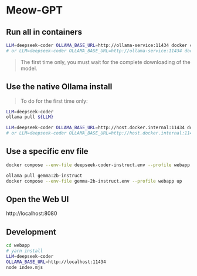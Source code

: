 # Meow-GPT

## Run all in containers

```bash
LLM=deepseek-coder OLLAMA_BASE_URL=http://ollama-service:11434 docker compose --profile container up
# or LLM=deepseek-coder OLLAMA_BASE_URL=http://ollama-service:11434 docker compose --profile container watch
```
> The first time only, you must wait for the complete downloading of the model.

## Use the native Ollama install

> To do for the first time only:
```bash
LLM=deepseek-coder
ollama pull ${LLM}
```

```bash
LLM=deepseek-coder OLLAMA_BASE_URL=http://host.docker.internal:11434 docker compose --profile webapp up
# or LLM=deepseek-coder OLLAMA_BASE_URL=http://host.docker.internal:11434 docker compose --profile webapp watch
```

## Use a specific env file

```bash
docker compose --env-file deepseek-coder-instruct.env --profile webapp up
```

```bash
ollama pull gemma:2b-instruct
docker compose --env-file gemma-2b-instruct.env --profile webapp up
```

## Open the Web UI

http://localhost:8080

## Development

```bash
cd webapp
# yarn install
LLM=deepseek-coder
OLLAMA_BASE_URL=http://localhost:11434 
node index.mjs
```